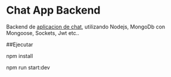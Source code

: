 # Chat App Backend

Backend de [aplicacion de chat](https://github.com/Picorete/chat_app), utilizando Nodejs, MongoDb con Mongoose, Sockets, Jwt etc..

##Ejecutar

npm install

npm run start:dev
